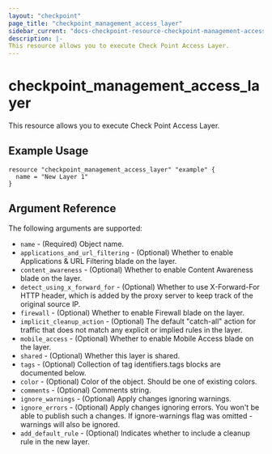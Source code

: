 ```yaml
---
layout: "checkpoint"
page_title: "checkpoint_management_access_layer"
sidebar_current: "docs-checkpoint-resource-checkpoint-management-access-layer"
description: |-
This resource allows you to execute Check Point Access Layer.
---
```


# checkpoint_management_access_layer

This resource allows you to execute Check Point Access Layer.

## Example Usage


```hcl
resource "checkpoint_management_access_layer" "example" {
  name = "New Layer 1"
}
```

## Argument Reference

The following arguments are supported:

* `name` - (Required) Object name. 
* `applications_and_url_filtering` - (Optional) Whether to enable Applications & URL Filtering blade on the layer. 
* `content_awareness` - (Optional) Whether to enable Content Awareness blade on the layer. 
* `detect_using_x_forward_for` - (Optional) Whether to use X-Forward-For HTTP header, which is added by the  proxy server to keep track of the original source IP. 
* `firewall` - (Optional) Whether to enable Firewall blade on the layer. 
* `implicit_cleanup_action` - (Optional) The default "catch-all" action for traffic that does not match any explicit or implied rules in the layer. 
* `mobile_access` - (Optional) Whether to enable Mobile Access blade on the layer. 
* `shared` - (Optional) Whether this layer is shared. 
* `tags` - (Optional) Collection of tag identifiers.tags blocks are documented below.
* `color` - (Optional) Color of the object. Should be one of existing colors. 
* `comments` - (Optional) Comments string. 
* `ignore_warnings` - (Optional) Apply changes ignoring warnings. 
* `ignore_errors` - (Optional) Apply changes ignoring errors. You won't be able to publish such a changes. If ignore-warnings flag was omitted - warnings will also be ignored. 
* `add_default_rule` - (Optional) Indicates whether to include a cleanup rule in the new layer. 
